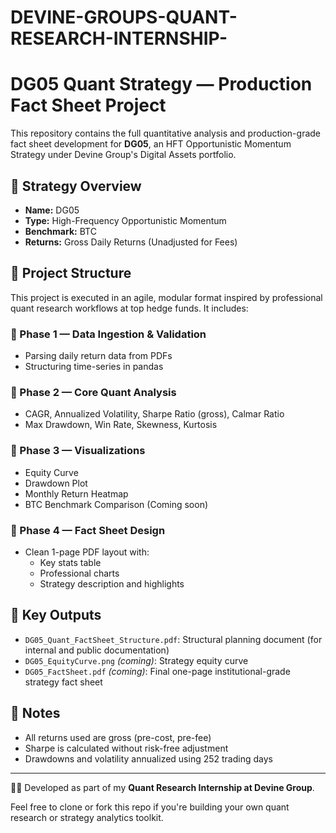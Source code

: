 # DEVINE-GROUPS-QUANT-RESEARCH-INTERNSHIP-

# DG05 Quant Strategy — Production Fact Sheet Project

This repository contains the full quantitative analysis and production-grade fact sheet development for **DG05**, an HFT Opportunistic Momentum Strategy under Devine Group's Digital Assets portfolio.

## 🧠 Strategy Overview

- **Name:** DG05  
- **Type:** High-Frequency Opportunistic Momentum  
- **Benchmark:** BTC  
- **Returns:** Gross Daily Returns (Unadjusted for Fees)

## 🔧 Project Structure

This project is executed in an agile, modular format inspired by professional quant research workflows at top hedge funds. It includes:

### 🔹 Phase 1 — Data Ingestion & Validation
- Parsing daily return data from PDFs
- Structuring time-series in pandas

### 🔹 Phase 2 — Core Quant Analysis
- CAGR, Annualized Volatility, Sharpe Ratio (gross), Calmar Ratio
- Max Drawdown, Win Rate, Skewness, Kurtosis

### 🔹 Phase 3 — Visualizations
- Equity Curve
- Drawdown Plot
- Monthly Return Heatmap
- BTC Benchmark Comparison (Coming soon)

### 🔹 Phase 4 — Fact Sheet Design
- Clean 1-page PDF layout with:
  - Key stats table
  - Professional charts
  - Strategy description and highlights

## 📁 Key Outputs
- `DG05_Quant_FactSheet_Structure.pdf`: Structural planning document (for internal and public documentation)
- `DG05_EquityCurve.png` *(coming)*: Strategy equity curve
- `DG05_FactSheet.pdf` *(coming)*: Final one-page institutional-grade strategy fact sheet

## 📌 Notes
- All returns used are gross (pre-cost, pre-fee)
- Sharpe is calculated without risk-free adjustment
- Drawdowns and volatility annualized using 252 trading days

---

👨‍💻 Developed as part of my **Quant Research Internship at Devine Group**.

Feel free to clone or fork this repo if you're building your own quant research or strategy analytics toolkit.
